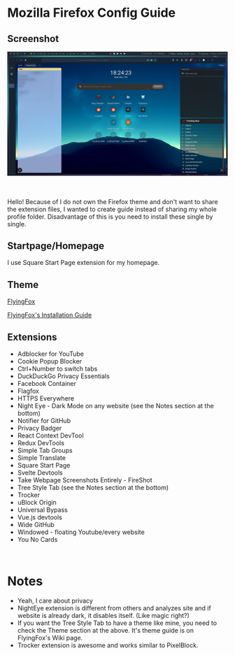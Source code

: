 # Mozilla Firefox Config Guide

## Screenshot
![image](../screenshots/Firefox_and_Bar.png)

<br/>
<br/>
Hello! Because of I do not own the Firefox theme 
and don't want to share the extension files, I wanted 
to create guide instead of sharing my whole profile 
folder. Disadvantage of this is you need to install 
these single by single.
<br/>

## Startpage/Homepage
I use Square Start Page extension for my homepage.
<br/>

## Theme
[FlyingFox](https://github.com/akshat46/FlyingFox)
<br/>

[FlyingFox's Installation Guide](https://github.com/akshat46/FlyingFox/wiki/%23-Installation)
<br/>

## Extensions
- Adblocker for YouTube
- Cookie Popup Blocker
- Ctrl+Number to switch tabs
- DuckDuckGo Privacy Essentials
- Facebook Container
- Flagfox
- HTTPS Everywhere
- Night Eye - Dark Mode on any website (see the Notes section at the bottom)
- Notifier for GitHub
- Privacy Badger
- React Context DevTool
- Redux DevTools
- Simple Tab Groups
- Simple Translate
- Square Start Page
- Svelte Devtools
- Take Webpage Screenshots Entirely - FireShot
- Tree Style Tab (see the Notes section at the bottom)
- Trocker
- uBlock Origin
- Universal Bypass
- Vue.js devtools
- Wide GitHub
- Windowed - floating Youtube/every website
- You No Cards
<br/>

# Notes
- Yeah, I care about privacy
- NightEye extension is different from others and analyzes site and if website is already dark, it disables itself. (Like magic right?)
- If you want the Tree Style Tab to have a theme like mine, you need to check the Theme section at the above. It's theme guide is on FlyingFox's Wiki page.
- Trocker extension is awesome and works similar to PixelBlock.
